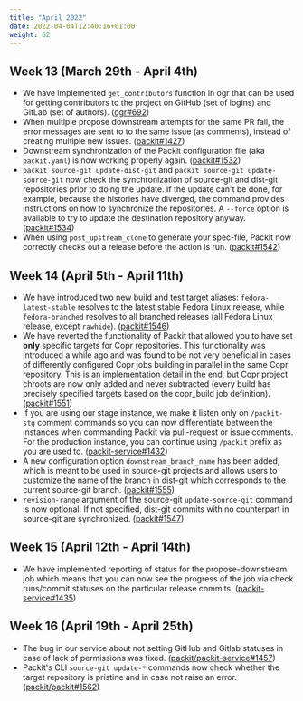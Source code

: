 ```yaml
---
title: "April 2022"
date: 2022-04-04T12:40:16+01:00
weight: 62
---
```


## Week 13 (March 29th - April 4th)

- We have implemented `get_contributors` function in ogr that can be used for getting contributors to the project on GitHub (set of logins) and GitLab (set of authors).
  ([ogr#692](https://github.com/packit/ogr/pull/692))
- When multiple propose downstream attempts for the same PR fail, the error messages are sent to to the same issue (as comments), instead of creating multiple new issues.
  ([packit#1427](https://github.com/packit/packit-service/pull/1427))
- Downstream synchronization of the Packit configuration file (aka `packit.yaml`) is now working properly again.
  ([packit#1532](https://github.com/packit/packit/pull/1532))
- `packit source-git update-dist-git` and `packit source-git update-source-git` now check the synchronization of source-git and dist-git repositories prior to doing the update. If the update can't be done, for example, because the histories have diverged, the command provides instructions on how to synchronize the repositories.
  A `--force` option is available to try to update the destination repository anyway.
  ([packit#1534](https://github.com/packit/packit/pull/1534))
- When using `post_upstream_clone` to generate your spec-file,
  Packit now correctly checks out a release before the action is run.
  ([packit#1542](https://github.com/packit/packit/pull/1542))

## Week 14 (April 5th - April 11th)

- We have introduced two new build and test target aliases: `fedora-latest-stable` resolves to the latest stable Fedora
  Linux release, while `fedora-branched` resolves to all branched releases (all Fedora Linux release, except `rawhide`).
  ([packit#1546](https://github.com/packit/packit/pull/1546))
- We have reverted the functionality of Packit that allowed you to have set **only** specific targets for Copr repositories.
  This functionality was introduced a while ago and was found to be not very beneficial in cases of differently
  configured Copr jobs building in parallel in the same Copr repository. This is an implementation detail in the end,
  but Copr project chroots are now only added and never subtracted
  (every build has precisely specified targets based on the copr_build job definition).
  ([packit#1551](https://github.com/packit/packit/pull/1551))
- If you are using our stage instance, we make it listen only on `/packit-stg` comment commands so you can now differentiate
  between the instances when commanding Packit via pull-request or issue comments.
  For the production instance, you can continue using `/packit` prefix as you are used to.
  ([packit-service#1432](https://github.com/packit/packit-service/pull/1432))
- A new configuration option `downstream_branch_name` has been added, which is meant to be used in source-git projects
  and allows users to customize the name of the branch in dist-git which corresponds to the current source-git branch.
  ([packit#1555](https://github.com/packit/packit/pull/1555))
- `revision-range` argument of the source-git `update-source-git` command is now optional. If not specified,
  dist-git commits with no counterpart in source-git are synchronized.
  ([packit#1547](https://github.com/packit/packit/pull/1547))

## Week 15 (April 12th - April 14th)

- We have implemented reporting of status for the propose-downstream job which means that you can now
  see the progress of the job via check runs/commit statuses on the particular release commits.
  ([packit-service#1435](https://github.com/packit/packit-service/pull/1435))

## Week 16 (April 19th - April 25th)

- The bug in our service about not setting GitHub and Gitlab statuses in case of lack of permissions was fixed.
  ([packit/packit-service#1457](https://github.com/packit/packit-service/pull/1457))
- Packit's CLI `source-git update-*` commands now check whether the target repository is pristine and in case not raise an error.
  ([packit/packit#1562](https://github.com/packit/packit/pull/1562))
